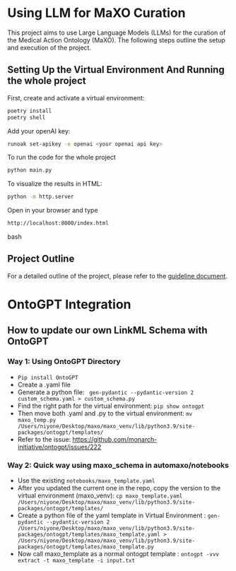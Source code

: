 
# Using LLM for MaXO Curation

This project aims to use Large Language Models (LLMs) for the curation of the Medical Action Ontology (MaXO). The following steps outline the setup and execution of the project.

## Setting Up the Virtual Environment And Running the whole project 

First, create and activate a virtual environment:

```bash
poetry install
poetry shell  
```

Add your openAI key:

```bash
runoak set-apikey -e openai <your openai api key>

```

To run the code for the whole project
```bash
python main.py
```


To visualize the results in HTML:

```bash
python -m http.server
```

Open in your browser and type 

```bash
http://localhost:8000/index.html

```

bash
## Project Outline

For a detailed outline of the project, please refer to the [guideline document](https://docs.google.com/document/d/14KhrKmsPSCVISvcsCo_3I6n0FI5wjsgteeTe2nCVLGc/edit).


# OntoGPT Integration 

## How to update our own LinkML Schema with OntoGPT

### Way 1: Using OntoGPT Directory 
* `Pip install OntoGPT`
* Create a .yaml file 
* Generate a python file: ` gen-pydantic --pydantic-version 2 custom_schema.yaml > custom_schema.py`
* Find the right path for the virtual environment: ` pip show ontogpt `
* Then move both .yaml and .py to the virtual environment:  ` mv maxo_temp.py  /Users/niyone/Desktop/maxo/maxo_venv/lib/python3.9/site-packages/ontogpt/templates/ `
* Refer to the issue: https://github.com/monarch-initiative/ontogpt/issues/222

### Way 2: Quick way using maxo_schema in automaxo/notebooks

* Use the existing `notebooks/maxo_template.yaml`
* After you updated the current one in the repo, copy the version to the virtual environment (maxo_venv): ` cp maxo_template.yaml  /Users/niyone/Desktop/maxo/maxo_venv/lib/python3.9/site-packages/ontogpt/templates/ `
* Create a python file of the yaml template in Virtual Environment : `gen-pydantic --pydantic-version 2 /Users/niyone/Desktop/maxo/maxo_venv/lib/python3.9/site-packages/ontogpt/templates/maxo_template.yaml > /Users/niyone/Desktop/maxo/maxo_venv/lib/python3.9/site-packages/ontogpt/templates/maxo_template.py`
* Now call  maxo_template as a normal ontogpt template : `ontogpt -vvv extract -t maxo_template -i input.txt`




